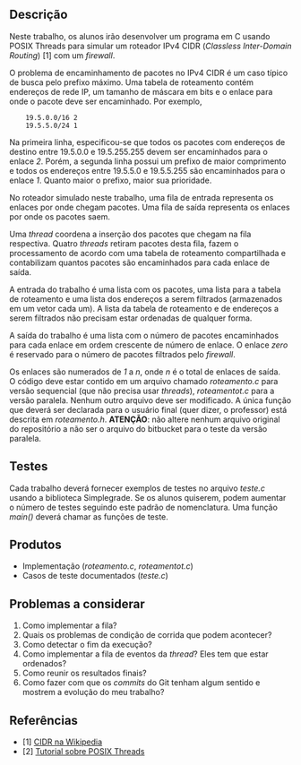 ## Descrição

Neste trabalho, os alunos irão desenvolver um programa em C usando POSIX Threads para simular um roteador IPv4 CIDR (_Classless Inter-Domain Routing_) [1] com um _firewall_. 

O problema de encaminhamento de pacotes no IPv4 CIDR é um caso típico de busca pelo prefixo máximo. Uma tabela de roteamento contém endereços de rede IP,  um tamanho de máscara em bits e o enlace para onde o pacote deve ser encaminhado. Por exemplo, 

        19.5.0.0/16 2
        19.5.5.0/24 1

Na primeira linha, especificou-se que todos os pacotes com endereços de destino entre 19.5.0.0 e 19.5.255.255 devem ser encaminhados para o enlace _2_.
 Porém, a segunda linha possui um prefixo de maior comprimento e todos os endereços entre 19.5.5.0 e 19.5.5.255 são encaminhados para o enlace _1_. Quanto maior o prefixo, maior sua prioridade.

No roteador simulado neste trabalho, uma fila de entrada representa os enlaces por onde chegam pacotes. Uma fila de saída representa os enlaces por onde os pacotes saem.

Uma _thread_ coordena a inserção dos pacotes que chegam na fila respectiva. Quatro _threads_ retiram pacotes desta fila, fazem o processamento de acordo com uma tabela de roteamento compartilhada e contabilizam quantos pacotes são encaminhados para cada enlace de saída.

A entrada do trabalho é uma lista com os pacotes, uma lista para a tabela de roteamento e uma lista dos endereços a serem filtrados (armazenados em um vetor cada um). A lista da tabela de roteamento e de endereços a serem filtrados não precisam estar ordenadas de qualquer forma.

A saída do trabalho é uma lista com o número de pacotes encaminhados para cada enlace em ordem crescente de número de enlace. O enlace _zero_ é reservado para o número de pacotes filtrados pelo _firewall_.

Os enlaces são numerados de _1_ a _n_, onde _n_ é o total de enlaces de saída.  
O código deve estar contido em um arquivo chamado *roteamento.c* para versão sequencial (que não precisa usar _threads_), *roteamentot.c* para a versão paralela. Nenhum outro arquivo deve ser modificado. A única função que deverá ser declarada para o usuário final (quer dizer, o professor) está descrita em *roteamento.h*. __ATENÇÃO__: não altere nenhum arquivo original do repositório a não ser o arquivo do bitbucket para o teste da versão paralela.

## Testes

Cada trabalho deverá fornecer exemplos de testes no arquivo *teste.c* usando a biblioteca Simplegrade.  Se os alunos quiserem, podem aumentar o número de testes seguindo este padrão de nomenclatura. Uma função *main()* deverá chamar as funções de teste. 

## Produtos

* Implementação (*roteamento.c*, *roteamentot.c*)
* Casos de teste documentados (*teste.c*)

## Problemas a considerar

1. Como implementar a fila?
2. Quais os problemas de condição de corrida que podem acontecer?
3. Como detectar o fim da execução? 
4. Como implementar a fila de eventos da _thread_? Eles tem que estar ordenados? 
5. Como reunir os resultados finais?
6. Como fazer com que os _commits_ do Git tenham algum sentido e mostrem a evolução do meu trabalho?


## Referências

* [1] [CIDR na Wikipedia](https://en.wikipedia.org/wiki/Classless_Inter-Domain_Routing)
* [2] [Tutorial sobre POSIX Threads](https://computing.llnl.gov/tutorials/pthreads/)
